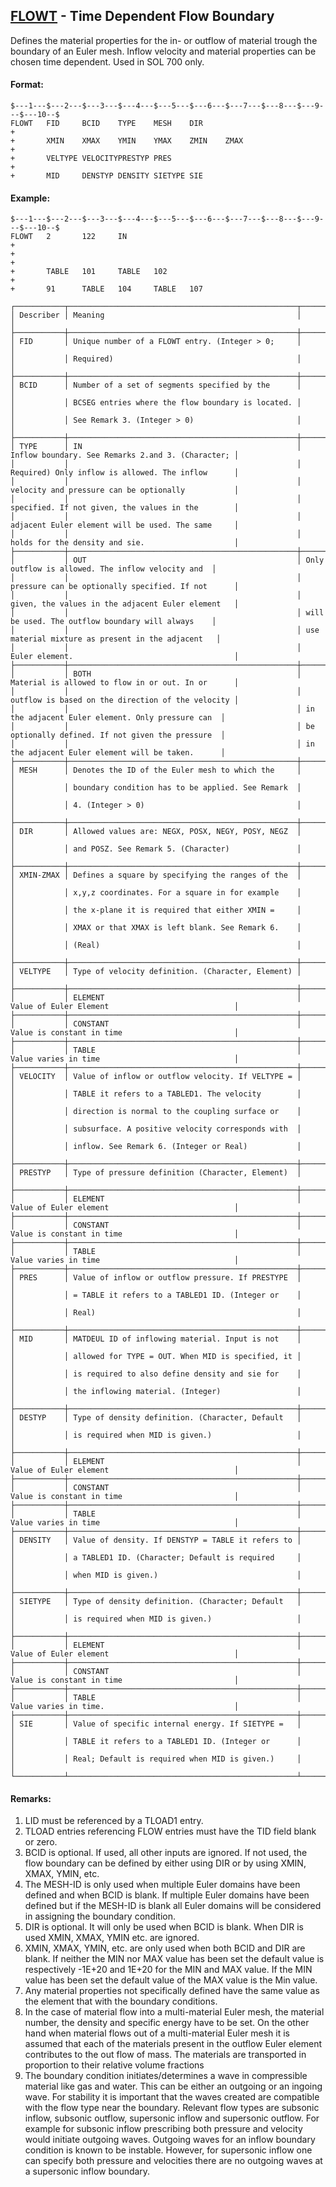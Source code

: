 ## [FLOWT](https://help.hexagonmi.com/bundle/MSC_Nastran_2022.4/page/Nastran_Combined_Book/qrg/bulkfgil/TOC.FLOWT.xhtml) - Time Dependent Flow Boundary

Defines the material properties for the in- or outflow of material trough the boundary of an Euler mesh. Inflow velocity and material properties can be chosen time dependent. Used in SOL 700 only.

#### Format:

```nastran
$---1---$---2---$---3---$---4---$---5---$---6---$---7---$---8---$---9---$---10--$
FLOWT   FID     BCID    TYPE    MESH    DIR                             +       
+       XMIN    XMAX    YMIN    YMAX    ZMIN    ZMAX                    +       
+       VELTYPE VELOCITYPRESTYP PRES                                    +       
+       MID     DENSTYP DENSITY SIETYPE SIE                                     
```

#### Example:

```nastran
$---1---$---2---$---3---$---4---$---5---$---6---$---7---$---8---$---9---$---10--$
FLOWT   2       122     IN                                              +       
+                                                                       +       
+       TABLE   101     TABLE   102                                     +       
+       91      TABLE   104     TABLE   107                                     
```

```text
┌───────────┬───────────────────────────────────────────────────┬───────────────────────────────────────────────────┐
│ Describer │ Meaning                                           │                                                   │
├───────────┼───────────────────────────────────────────────────┼───────────────────────────────────────────────────┤
│ FID       │ Unique number of a FLOWT entry. (Integer > 0;     │                                                   │
│           │ Required)                                         │                                                   │
├───────────┼───────────────────────────────────────────────────┼───────────────────────────────────────────────────┤
│ BCID      │ Number of a set of segments specified by the      │                                                   │
│           │ BCSEG entries where the flow boundary is located. │                                                   │
│           │ See Remark 3. (Integer > 0)                       │                                                   │
├───────────┼───────────────────────────────────────────────────┼───────────────────────────────────────────────────┤
│ TYPE      │ IN                                                │ Inflow boundary. See Remarks 2.and 3. (Character; │
│           │                                                   │ Required) Only inflow is allowed. The inflow      │
│           │                                                   │ velocity and pressure can be optionally           │
│           │                                                   │ specified. If not given, the values in the        │
│           │                                                   │ adjacent Euler element will be used. The same     │
│           │                                                   │ holds for the density and sie.                    │
├───────────┼───────────────────────────────────────────────────┼───────────────────────────────────────────────────┤
│           │ OUT                                               │ Only outflow is allowed. The inflow velocity and  │
│           │                                                   │ pressure can be optionally specified. If not      │
│           │                                                   │ given, the values in the adjacent Euler element   │
│           │                                                   │ will be used. The outflow boundary will always    │
│           │                                                   │ use material mixture as present in the adjacent   │
│           │                                                   │ Euler element.                                    │
├───────────┼───────────────────────────────────────────────────┼───────────────────────────────────────────────────┤
│           │ BOTH                                              │ Material is allowed to flow in or out. In or      │
│           │                                                   │ outflow is based on the direction of the velocity │
│           │                                                   │ in the adjacent Euler element. Only pressure can  │
│           │                                                   │ be optionally defined. If not given the pressure  │
│           │                                                   │ in the adjacent Euler element will be taken.      │
├───────────┼───────────────────────────────────────────────────┼───────────────────────────────────────────────────┤
│ MESH      │ Denotes the ID of the Euler mesh to which the     │                                                   │
│           │ boundary condition has to be applied. See Remark  │                                                   │
│           │ 4. (Integer > 0)                                  │                                                   │
├───────────┼───────────────────────────────────────────────────┼───────────────────────────────────────────────────┤
│ DIR       │ Allowed values are: NEGX, POSX, NEGY, POSY, NEGZ  │                                                   │
│           │ and POSZ. See Remark 5. (Character)               │                                                   │
├───────────┼───────────────────────────────────────────────────┼───────────────────────────────────────────────────┤
│ XMIN-ZMAX │ Defines a square by specifying the ranges of the  │                                                   │
│           │ x,y,z coordinates. For a square in for example    │                                                   │
│           │ the x-plane it is required that either XMIN =     │                                                   │
│           │ XMAX or that XMAX is left blank. See Remark 6.    │                                                   │
│           │ (Real)                                            │                                                   │
├───────────┼───────────────────────────────────────────────────┼───────────────────────────────────────────────────┤
│ VELTYPE   │ Type of velocity definition. (Character, Element) │                                                   │
├───────────┼───────────────────────────────────────────────────┼───────────────────────────────────────────────────┤
│           │ ELEMENT                                           │ Value of Euler Element                            │
├───────────┼───────────────────────────────────────────────────┼───────────────────────────────────────────────────┤
│           │ CONSTANT                                          │ Value is constant in time                         │
├───────────┼───────────────────────────────────────────────────┼───────────────────────────────────────────────────┤
│           │ TABLE                                             │ Value varies in time                              │
├───────────┼───────────────────────────────────────────────────┼───────────────────────────────────────────────────┤
│ VELOCITY  │ Value of inflow or outflow velocity. If VELTYPE = │                                                   │
│           │ TABLE it refers to a TABLED1. The velocity        │                                                   │
│           │ direction is normal to the coupling surface or    │                                                   │
│           │ subsurface. A positive velocity corresponds with  │                                                   │
│           │ inflow. See Remark 6. (Integer or Real)           │                                                   │
├───────────┼───────────────────────────────────────────────────┼───────────────────────────────────────────────────┤
│ PRESTYP   │ Type of pressure definition (Character, Element)  │                                                   │
├───────────┼───────────────────────────────────────────────────┼───────────────────────────────────────────────────┤
│           │ ELEMENT                                           │ Value of Euler element                            │
├───────────┼───────────────────────────────────────────────────┼───────────────────────────────────────────────────┤
│           │ CONSTANT                                          │ Value is constant in time                         │
├───────────┼───────────────────────────────────────────────────┼───────────────────────────────────────────────────┤
│           │ TABLE                                             │ Value varies in time                              │
├───────────┼───────────────────────────────────────────────────┼───────────────────────────────────────────────────┤
│ PRES      │ Value of inflow or outflow pressure. If PRESTYPE  │                                                   │
│           │ = TABLE it refers to a TABLED1 ID. (Integer or    │                                                   │
│           │ Real)                                             │                                                   │
├───────────┼───────────────────────────────────────────────────┼───────────────────────────────────────────────────┤
│ MID       │ MATDEUL ID of inflowing material. Input is not    │                                                   │
│           │ allowed for TYPE = OUT. When MID is specified, it │                                                   │
│           │ is required to also define density and sie for    │                                                   │
│           │ the inflowing material. (Integer)                 │                                                   │
├───────────┼───────────────────────────────────────────────────┼───────────────────────────────────────────────────┤
│ DESTYP    │ Type of density definition. (Character, Default   │                                                   │
│           │ is required when MID is given.)                   │                                                   │
├───────────┼───────────────────────────────────────────────────┼───────────────────────────────────────────────────┤
│           │ ELEMENT                                           │ Value of Euler element                            │
├───────────┼───────────────────────────────────────────────────┼───────────────────────────────────────────────────┤
│           │ CONSTANT                                          │ Value is constant in time                         │
├───────────┼───────────────────────────────────────────────────┼───────────────────────────────────────────────────┤
│           │ TABLE                                             │ Value varies in time                              │
├───────────┼───────────────────────────────────────────────────┼───────────────────────────────────────────────────┤
│ DENSITY   │ Value of density. If DENSTYP = TABLE it refers to │                                                   │
│           │ a TABLED1 ID. (Character; Default is required     │                                                   │
│           │ when MID is given.)                               │                                                   │
├───────────┼───────────────────────────────────────────────────┼───────────────────────────────────────────────────┤
│ SIETYPE   │ Type of density definition. (Character; Default   │                                                   │
│           │ is required when MID is given.)                   │                                                   │
├───────────┼───────────────────────────────────────────────────┼───────────────────────────────────────────────────┤
│           │ ELEMENT                                           │ Value of Euler element                            │
├───────────┼───────────────────────────────────────────────────┼───────────────────────────────────────────────────┤
│           │ CONSTANT                                          │ Value is constant in time                         │
├───────────┼───────────────────────────────────────────────────┼───────────────────────────────────────────────────┤
│           │ TABLE                                             │ Value varies in time.                             │
├───────────┼───────────────────────────────────────────────────┼───────────────────────────────────────────────────┤
│ SIE       │ Value of specific internal energy. If SIETYPE =   │                                                   │
│           │ TABLE it refers to a TABLED1 ID. (Integer or      │                                                   │
│           │ Real; Default is required when MID is given.)     │                                                   │
└───────────┴───────────────────────────────────────────────────┴───────────────────────────────────────────────────┘
```

#### Remarks:

1. LID must be referenced by a TLOAD1 entry.
2. TLOAD entries referencing FLOW entries must have the TID field blank or zero.
3. BCID is optional. If used, all other inputs are ignored. If not used, the flow boundary can be defined by either using DIR or by using XMIN, XMAX, YMIN, etc.
4. The MESH-ID is only used when multiple Euler domains have been defined and when BCID is blank. If multiple Euler domains have been defined but if the MESH-ID is blank all Euler domains will be considered in assigning the boundary condition.
5. DIR is optional. It will only be used when BCID is blank. When DIR is used XMIN, XMAX, YMIN etc. are ignored.
6. XMIN, XMAX, YMIN, etc. are only used when both BCID and DIR are blank. If neither the MIN nor MAX value has been set the default value is respectively -1E+20 and 1E+20 for the MIN and MAX value. If the MIN value has been set the default value of the MAX value is the Min value.
7. Any material properties not specifically defined have the same value as the element that with the boundary conditions.
8. In the case of material flow into a multi-material Euler mesh, the material number, the density and specific energy have to be set. On the other hand when material flows out of a multi-material Euler mesh it is assumed that each of the materials present in the outflow Euler element contributes to the out flow of mass. The materials are transported in proportion to their relative volume fractions
9. The boundary condition initiates/determines a wave in compressible material like gas and water. This can be either an outgoing or an ingoing wave. For stability it is important that the waves created are compatible with the flow type near the boundary. Relevant flow types are subsonic inflow, subsonic outflow, supersonic inflow and supersonic outflow. For example for subsonic inflow prescribing both pressure and velocity would initiate outgoing waves. Outgoing waves for an inflow boundary condition is known to be instable. However, for supersonic inflow one can specify both pressure and velocities there are no outgoing waves at a supersonic inflow boundary.
